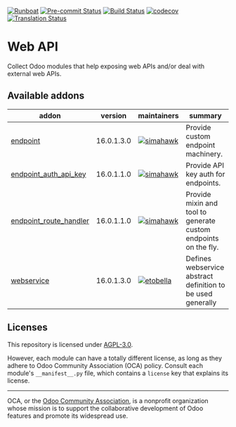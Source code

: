 
[![Runboat](https://img.shields.io/badge/runboat-Try%20me-875A7B.png)](https://runboat.odoo-community.org/builds?repo=OCA/web-api&target_branch=16.0)
[![Pre-commit Status](https://github.com/OCA/web-api/actions/workflows/pre-commit.yml/badge.svg?branch=16.0)](https://github.com/OCA/web-api/actions/workflows/pre-commit.yml?query=branch%3A16.0)
[![Build Status](https://github.com/OCA/web-api/actions/workflows/test.yml/badge.svg?branch=16.0)](https://github.com/OCA/web-api/actions/workflows/test.yml?query=branch%3A16.0)
[![codecov](https://codecov.io/gh/OCA/web-api/branch/16.0/graph/badge.svg)](https://codecov.io/gh/OCA/web-api)
[![Translation Status](https://translation.odoo-community.org/widgets/web-api-16-0/-/svg-badge.svg)](https://translation.odoo-community.org/engage/web-api-16-0/?utm_source=widget)

<!-- /!\ do not modify above this line -->

# Web API

Collect Odoo modules that help exposing web APIs and/or deal with external web APIs.

<!-- /!\ do not modify below this line -->

<!-- prettier-ignore-start -->

[//]: # (addons)

Available addons
----------------
addon | version | maintainers | summary
--- | --- | --- | ---
[endpoint](endpoint/) | 16.0.1.3.0 | [![simahawk](https://github.com/simahawk.png?size=30px)](https://github.com/simahawk) | Provide custom endpoint machinery.
[endpoint_auth_api_key](endpoint_auth_api_key/) | 16.0.1.1.0 | [![simahawk](https://github.com/simahawk.png?size=30px)](https://github.com/simahawk) | Provide API key auth for endpoints.
[endpoint_route_handler](endpoint_route_handler/) | 16.0.1.1.0 | [![simahawk](https://github.com/simahawk.png?size=30px)](https://github.com/simahawk) | Provide mixin and tool to generate custom endpoints on the fly.
[webservice](webservice/) | 16.0.1.3.0 | [![etobella](https://github.com/etobella.png?size=30px)](https://github.com/etobella) | Defines webservice abstract definition to be used generally

[//]: # (end addons)

<!-- prettier-ignore-end -->

## Licenses

This repository is licensed under [AGPL-3.0](LICENSE).

However, each module can have a totally different license, as long as they adhere to Odoo Community Association (OCA)
policy. Consult each module's `__manifest__.py` file, which contains a `license` key
that explains its license.

----
OCA, or the [Odoo Community Association](http://odoo-community.org/), is a nonprofit
organization whose mission is to support the collaborative development of Odoo features
and promote its widespread use.
